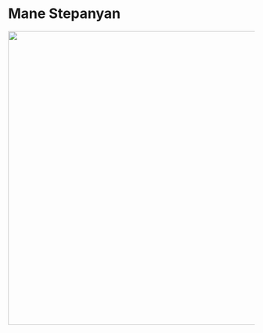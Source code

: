 <!-- Add icon library -->
<link rel="stylesheet" href="https://cdnjs.cloudflare.com/ajax/libs/font-awesome/4.7.0/css/font-awesome.min.css">

<div class="card">
  <h1>Mane Stepanyan</h1>
  <img src="https://i.pinimg.com/564x/3c/f7/34/3cf734ecdd1b5a69408bbc6505e3d2d6.jpg" alt="" style= width="1000" height="600">
</div>
